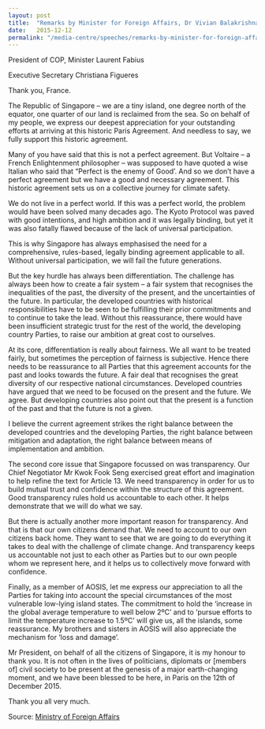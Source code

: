```yaml
---
layout: post
title:  "Remarks by Minister for Foreign Affairs, Dr Vivian Balakrishnan, at the Committee of Paris Session at COP-21, 12 December 2015, Paris, France"
date:   2015-12-12
permalink: "/media-centre/speeches/remarks-by-minister-for-foreign-affairs-dr-vivian-balakrishnan-at-the-committee-of-paris-session-at-cop-21-12-december-2015-paris-france"
---
```


President of COP, Minister Laurent Fabius  

Executive Secretary Christiana Figueres  

Thank you, France.  

The Republic of Singapore – we are a tiny island, one degree north of the equator, one quarter of our land is reclaimed from the sea. So on behalf of my people, we express our deepest appreciation for your outstanding efforts at arriving at this historic Paris Agreement. And needless to say, we fully support this historic agreement.

Many of you have said that this is not a perfect agreement. But Voltaire – a French Enlightenment philosopher – was supposed to have quoted a wise Italian who said that “Perfect is the enemy of Good’. And so we don’t have a perfect agreement but we have a good and necessary agreement. This historic agreement sets us on a collective journey for climate safety.

We do not live in a perfect world. If this was a perfect world, the problem would have been solved many decades ago. The Kyoto Protocol was paved with good intentions, and high ambition and it was legally binding, but yet it was also fatally flawed because of the lack of universal participation.

This is why Singapore has always emphasised the need for a comprehensive, rules-based, legally binding agreement applicable to all. Without universal participation, we will fail the future generations.

But the key hurdle has always been differentiation. The challenge has always been how to create a fair system – a fair system that recognises the inequalities of the past, the diversity of the present, and the uncertainties of the future. In particular, the developed countries with historical responsibilities have to be seen to be fulfilling their prior commitments and to continue to take the lead. Without this reassurance, there would have been insufficient strategic trust for the rest of the world, the developing country Parties, to raise our ambition at great cost to ourselves.

At its core, differentiation is really about fairness. We all want to be treated fairly, but sometimes the perception of fairness is subjective. Hence there needs to be reassurance to all Parties that this agreement accounts for the past and looks towards the future. A fair deal that recognises the great diversity of our respective national circumstances. Developed countries have argued that we need to be focused on the present and the future. We agree. But developing countries also point out that the present is a function of the past and that the future is not a given.

I believe the current agreement strikes the right balance between the developed countries and the developing Parties, the right balance between mitigation and adaptation, the right balance between means of implementation and ambition.

The second core issue that Singapore focussed on was transparency. Our Chief Negotiator Mr Kwok Fook Seng exercised great effort and imagination to help refine the text for Article 13. We need transparency in order for us to build mutual trust and confidence within the structure of this agreement. Good transparency rules hold us accountable to each other. It helps demonstrate that we will do what we say.

But there is actually another more important reason for transparency. And that is that our own citizens demand that. We need to account to our own citizens back home. They want to see that we are going to do everything it takes to deal with the challenge of climate change. And transparency keeps us accountable not just to each other as Parties but to our own people whom we represent here, and it helps us to collectively move forward with confidence.

Finally, as a member of AOSIS, let me express our appreciation to all the Parties for taking into account the special circumstances of the most vulnerable low-lying island states. The commitment to hold the ‘increase in the global average temperature to well below 2ºC’ and to ‘pursue efforts to limit the temperature increase to 1.5ºC’ will give us, all the islands, some reassurance. My brothers and sisters in AOSIS will also appreciate the mechanism for ‘loss and damage’.

Mr President, on behalf of all the citizens of Singapore, it is my honour to thank you. It is not often in the lives of politicians, diplomats or [members of] civil society to be present at the genesis of a major earth-changing moment, and we have been blessed to be here, in Paris on the 12th of December 2015.

Thank you all very much.

 

Source: [Ministry of Foreign Affairs](http://www.mfa.gov.sg/content/mfa/media_centre/press_room/pr/2015/201512/Press_20151213.html)


